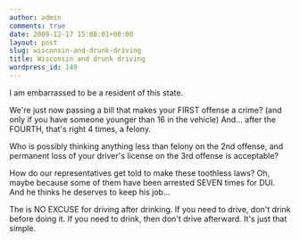 ```yaml
---
author: admin
comments: true
date: 2009-12-17 15:08:01+00:00
layout: post
slug: wisconsin-and-drunk-driving
title: Wisconsin and drunk driving
wordpress_id: 149
---
```


I am embarrassed to be a resident of this state.

We're just now passing a bill that makes your FIRST offense a crime? (and only if you have someone younger than 16 in the vehicle) And... after the FOURTH, that's right 4 times, a felony.

Who is possibly thinking anything less than felony on the 2nd offense, and permanent loss of your driver's license on the 3rd offense is acceptable?

How do our representatives get told to make these toothless laws? Oh, maybe because some of them have been arrested SEVEN times for DUI. And he thinks he deserves to keep his job...

The is NO EXCUSE for driving after drinking. If you need to drive, don't drink before doing it. If you need to drink, then don't drive afterward. It's just that simple.
